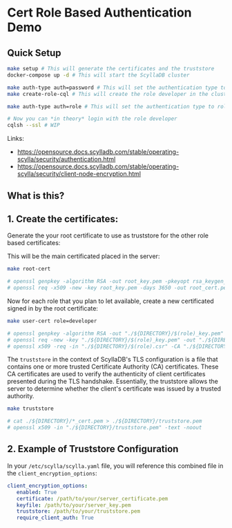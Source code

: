 # Cert Role Based Authentication Demo


## Quick Setup

```bash
make setup # This will generate the certificates and the truststore
docker-compose up -d # This will start the ScyllaDB cluster

make auth-type auth=password # This will set the authentication type to password based
make create-role-cql # This will create the role developer in the cluster

make auth-type auth=role # This will set the authentication type to role based

# Now you can *in theory* login with the role developer
cqlsh --ssl # WIP

```

Links:
- https://opensource.docs.scylladb.com/stable/operating-scylla/security/authentication.html
- https://opensource.docs.scylladb.com/stable/operating-scylla/security/client-node-encryption.html

## What is this?


## 1. Create the certificates:

Generate the your root certificate to use as truststore for the other role based certificates:

This will be the main certificated placed in the server:
```bash
make root-cert

# openssl genpkey -algorithm RSA -out root_key.pem -pkeyopt rsa_keygen_bits:2048
# openssl req -x509 -new -key root_key.pem -days 3650 -out root_cert.pem -subj "/CN=SUPERCOOLADMIN"
```

Now for each role that you plan to let available, create a new certificated signed in by the root certificate:

```bash
make user-cert role=developer

# openssl genpkey -algorithm RSA -out "./${DIRECTORY}/$(role)_key.pem" -pkeyopt rsa_keygen_bits:2048
# openssl req -new -key "./${DIRECTORY}/$(role)_key.pem" -out "./${DIRECTORY}/$(role).csr" -subj "/CN=$(role)"
# openssl x509 -req -in "./${DIRECTORY}/$(role).csr" -CA "./${DIRECTORY}/${CA_CERT}.pem" -CAkey "./${DIRECTORY}/${CA_KEY}.pem" -CAcreateserial -out "./${DIRECTORY}/$(role)_cert.pem" -days 365
```

The `truststore` in the context of ScyllaDB's TLS configuration is a file that contains one or more trusted Certificate Authority (CA) certificates. These CA certificates are used to verify the authenticity of client certificates presented during the TLS handshake. Essentially, the truststore allows the server to determine whether the client's certificate was issued by a trusted authority.

```bash
make truststore

# cat ./${DIRECTORY}/*_cert.pem > ./${DIRECTORY}/truststore.pem
# openssl x509 -in "./${DIRECTORY}/truststore.pem" -text -noout
```

## 2. Example of Truststore Configuration

In your `/etc/scylla/scylla.yaml` file, you will reference this combined file in the `client_encryption_options`:

```yaml
client_encryption_options:
   enabled: True
   certificate: /path/to/your/server_certificate.pem
   keyfile: /path/to/your/server_key.pem
   truststore: /path/to/your/truststore.pem
   require_client_auth: True
```